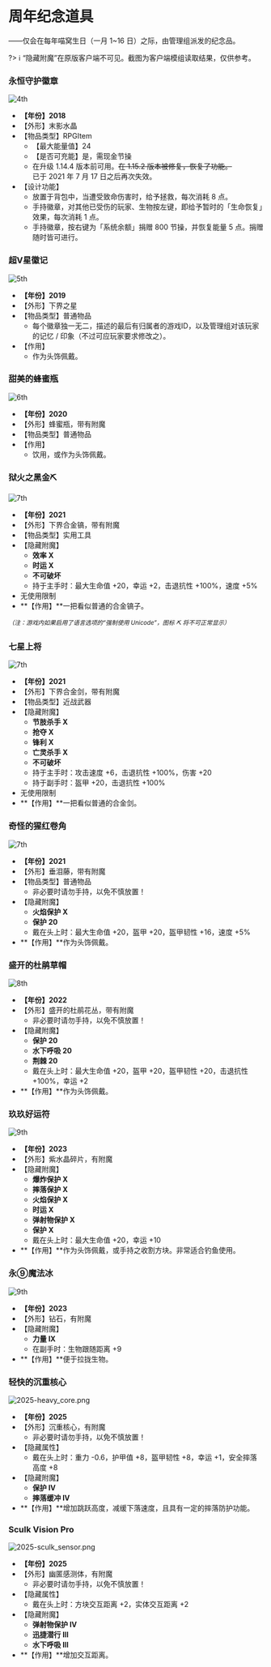 # 周年纪念道具

——仅会在每年喵窝生日（一月 1~16 日）之际，由管理组派发的纪念品。

?> :information_source: “隐藏附魔”在原版客户端不可见。截图为客户端模组读取结果，仅供参考。

### 永恒守护徽章
![4th](../../assets/images/items/anniversary-gifts/4th.png)
- **【年份】2018**
- 【外形】末影水晶
- 【物品类型】RPGItem
  + 【最大能量值】24
  + 【是否可充能】是，需现金节操
  + 在升级 1.14.4 版本前可用。~~在 1.15.2 版本被修复，恢复了功能。~~  
    已于 2021 年 7 月 17 日之后再次失效。
- 【设计功能】
  + 放置于背包中，当遭受致命伤害时，给予拯救，每次消耗 8 点。
  + 手持徽章，对其他已受伤的玩家、生物按左键，即给予暂时的「生命恢复」效果，每次消耗 1 点。
  + 手持徽章，按右键为「系统余额」捐赠 <span class="nw-explain" title="2020 年 3 月 30 日前仅需 100 节操">800 节操</span>，并恢复能量 5 点。捐赠随时皆可进行。


### 超V星徽记
![5th](../../assets/images/items/anniversary-gifts/5th.png)
- **【年份】2019**
- 【外形】下界之星
- 【物品类型】普通物品
  + 每个徽章独一无二，描述的最后有归属者的游戏ID，以及管理组对该玩家的记忆 / 印象（不过可应玩家要求修改之）。
- 【作用】
  + 作为头饰佩戴。

### 甜美的蜂蜜瓶
![6th](../../assets/images/items/anniversary-gifts/6th.png)
- **【年份】2020**
- 【外形】蜂蜜瓶，带有附魔
- 【物品类型】普通物品
- 【作用】
  + 饮用，或作为头饰佩戴。

### 狱火之黑金⛏
![7th](../../assets/images/items/anniversary-gifts/7th-狱火之黑金镐.png)
- **【年份】2021**
- 【外形】下界合金镐，带有附魔
- 【物品类型】实用工具
- 【隐藏附魔】
  + **效率 X**
  + **时运 X**
  + **不可破坏**
  + 持于主手时：最大生命值 +20，幸运 +2，击退抗性 +100%，速度 +5%
- 无使用限制
- **【作用】**一把看似普通的合金镐子。

<sup>*（注：游戏内如果启用了语言选项的“强制使用 Unicode”，图标 ⛏ 将不可正常显示）*</sup>

### 七星上将

![7th](../../assets/images/items/anniversary-gifts/7th-七星上将2.png)
- **【年份】2021**
- 【外形】下界合金剑，带有附魔
- 【物品类型】近战武器
- 【隐藏附魔】
  + **节肢杀手 X**
  + **抢夺 X**
  + **锋利 X**
  + **亡灵杀手 X**
  + **不可破坏**
  + 持于主手时：攻击速度 +6，击退抗性 +100%，伤害 +20
  + 持于副手时：盔甲 +20，击退抗性 +100%
- 无使用限制
- **【作用】**一把看似普通的合金剑。

### 奇怪的猩红卷角

![7th](../../assets/images/items/anniversary-gifts/7th-奇怪的猩红卷角2.png)
- **【年份】2021**
- 【外形】垂泪藤，带有附魔
- 【物品类型】普通物品
  + 非必要时请勿手持，以免不慎放置！
- 【隐藏附魔】
  + **火焰保护 X**
  + **保护 20**
  + 戴在头上时：最大生命值 +20，盔甲 +20，盔甲韧性 +16，速度 +5%
- **【作用】**作为头饰佩戴。

### 盛开的杜鹃草帽

![8th](../../assets/images/items/anniversary-gifts/8th.png)

- **【年份】2022**
- 【外形】盛开的杜鹃花丛，带有附魔
  + 非必要时请勿手持，以免不慎放置！
- 【隐藏附魔】
  + **保护 20**
  + **水下呼吸 20**
  + **荆棘 20**
  + 戴在头上时：最大生命值 +20，盔甲 +20，盔甲韧性 +20，击退抗性 +100%，幸运 +2
- **【作用】**作为头饰佩戴。

### 玖玖好运符

![9th](../../assets/images/items/anniversary-gifts/9th-lucky.png)

- **【年份】2023**
- 【外形】紫水晶碎片，有附魔
- 【隐藏附魔】
  + **爆炸保护 X**
  + **摔落保护 X**
  + **火焰保护 X**
  + **时运 X**
  + **弹射物保护 X**
  + **保护 X**
  + 戴在头上时：最大生命值 +20，幸运 +10
- **【作用】**作为头饰佩戴，或手持之收割方块。非常适合钓鱼使用。

### 永⑨魔法冰

![9th](../../assets/images/items/anniversary-gifts/9th-ice.png)

- **【年份】2023**
- 【外形】钻石，有附魔
- 【隐藏附魔】
  + **力量 IX**
  + 在副手时：生物跟随距离 +9
- **【作用】**便于拉拢生物。

### 轻快的沉重核心

![2025-heavy_core.png](https://s2.loli.net/2025/02/15/2jlpwPJdTrLQI3G.png)

- **【年份】2025**
- 【外形】沉重核心，有附魔
  + 非必要时请勿手持，以免不慎放置！
- 【隐藏属性】
  + 戴在头上时：重力 -0.6，护甲值 +8，盔甲韧性 +8，幸运 +1，安全摔落高度 +8
- 【隐藏附魔】
  + **保护 IV**
  + **摔落缓冲 IV**
- **【作用】**增加跳跃高度，减缓下落速度，且具有一定的摔落防护功能。

### Sculk Vision Pro

![2025-sculk_sensor.png](https://s2.loli.net/2025/02/15/HAJe1crZI7sLj2h.png)

- **【年份】2025**
- 【外形】幽匿感测体，有附魔
  + 非必要时请勿手持，以免不慎放置！
- 【隐藏属性】
  + 戴在头上时：方块交互距离 +2，实体交互距离 +2
- 【隐藏附魔】
  + **弹射物保护 IV**
  + **迅捷潜行 III**
  + **水下呼吸 III**
- **【作用】**增加交互距离。
